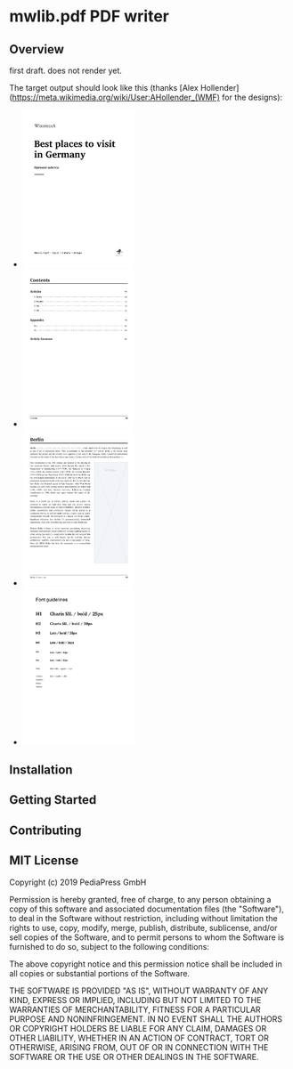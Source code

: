 # mwlib.pdf PDF writer

## Overview
first draft. does not render yet.

The target output should look like this (thanks [Alex Hollender](https://meta.wikimedia.org/wiki/User:AHollender_(WMF) 
for the designs):

* <img src="assets/wikipedia_design_templates/01-Cover.jpg" alt="cover" width="200">
* <img src="assets/wikipedia_design_templates/02-Contents.jpg" alt="Contents" width="200">
* <img src="assets/wikipedia_design_templates/03-Article.jpg" alt="Article" width="200">
* <img src="assets/wikipedia_design_templates/04-FontGuidelines.jpg" alt="Font Guidelines" width="200">
 
## Installation

## Getting Started

## Contributing
 
## MIT License

Copyright (c) 2019 PediaPress GmbH

Permission is hereby granted, free of charge, to any person obtaining a copy
of this software and associated documentation files (the "Software"), to deal
in the Software without restriction, including without limitation the rights
to use, copy, modify, merge, publish, distribute, sublicense, and/or sell
copies of the Software, and to permit persons to whom the Software is
furnished to do so, subject to the following conditions:

The above copyright notice and this permission notice shall be included in all
copies or substantial portions of the Software.

THE SOFTWARE IS PROVIDED "AS IS", WITHOUT WARRANTY OF ANY KIND, EXPRESS OR
IMPLIED, INCLUDING BUT NOT LIMITED TO THE WARRANTIES OF MERCHANTABILITY,
FITNESS FOR A PARTICULAR PURPOSE AND NONINFRINGEMENT. IN NO EVENT SHALL THE
AUTHORS OR COPYRIGHT HOLDERS BE LIABLE FOR ANY CLAIM, DAMAGES OR OTHER
LIABILITY, WHETHER IN AN ACTION OF CONTRACT, TORT OR OTHERWISE, ARISING FROM,
OUT OF OR IN CONNECTION WITH THE SOFTWARE OR THE USE OR OTHER DEALINGS IN THE
SOFTWARE.